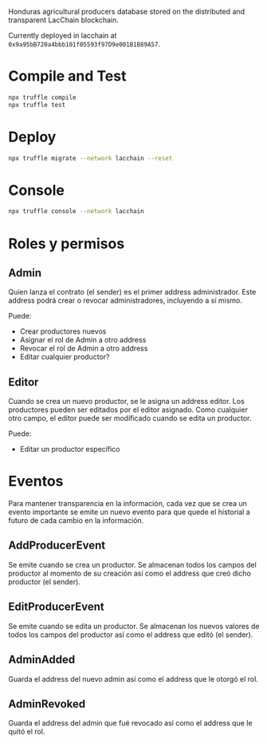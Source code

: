 Honduras agricultural producers database stored on the distributed and transparent LacChain blockchain.

Currently deployed in lacchain at `0x9a95bB720a4bbb101f05593f97D9e001B1B89A57`.

# Compile and Test

```bash
npx truffle compile
npx truffle test
```

# Deploy

```bash
npx truffle migrate --network lacchain --reset
```

# Console

```bash
npx truffle console --network lacchain
```

# Roles y permisos

## Admin

Quien lanza el contrato (el sender) es el primer address administrador. Este address podrá crear o revocar administradores, incluyendo a sí mismo.

Puede:

* Crear productores nuevos
* Asignar el rol de Admin a otro address
* Revocar el rol de Admin a otro address
* Editar cualquier productor?

## Editor

Cuando se crea un nuevo productor, se le asigna un address editor. Los productores pueden ser editados por el editor asignado. Como cualquier otro campo, el editor puede ser modificado cuando se edita un productor.

Puede:

* Editar un productor específico

# Eventos

Para mantener transparencia en la información, cada vez que se crea un evento importante se emite un nuevo evento para que quede el historial a futuro de cada cambio en la información.

## AddProducerEvent

Se emite cuando se crea un productor. Se almacenan todos los campos del productor al momento de su creación así como el address que creó dicho productor (el sender).

## EditProducerEvent

Se emite cuando se edita un productor. Se almacenan los nuevos valores de todos los campos del productor así como el address que editó (el sender).

## AdminAdded

Guarda el address del nuevo admin así como el address que le otorgó el rol.

## AdminRevoked

Guarda el address del admin que fué revocado así como el address que le quitó el rol.